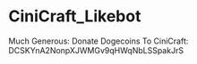 CiniCraft_Likebot
=================

Much Generous:
Donate Dogecoins To CiniCraft: DCSKYnA2NonpXJWMGv9qHWqNbLSSpakJrS
